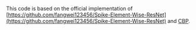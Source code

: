 This code is based on the official implementation of [https://github.com/fangwei123456/Spike-Element-Wise-ResNet](https://github.com/fangwei123456/Spike-Element-Wise-ResNet) and [CBP](https://github.com/dooseokjeong/CBP).
